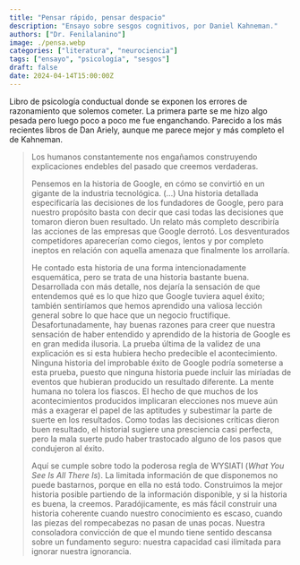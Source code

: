 ```yaml
---
title: "Pensar rápido, pensar despacio"
description: "Ensayo sobre sesgos cognitivos, por Daniel Kahneman."
authors: ["Dr. Fenilalanino"]
image: ./pensa.webp
categories: ["literatura", "neurociencia"]
tags: ["ensayo", "psicología", "sesgos"]
draft: false
date: 2024-04-14T15:00:00Z
---
```


Libro de psicología conductual donde se exponen los errores de razonamiento que solemos cometer. La primera parte se me hizo algo pesada pero luego poco a poco me fue enganchando. Parecido a los más recientes libros de Dan Ariely, aunque me parece mejor y más completo el de Kahneman.

> Los humanos constantemente nos engañamos construyendo explicaciones endebles del pasado que creemos verdaderas.<p>
Pensemos en la historia de Google, en cómo se convirtió en un gigante de la industria tecnológica. (...) Una historia detallada especificaría las decisiones de los fundadores de Google, pero para nuestro propósito basta con decir que casi todas las decisiones que tomaron dieron buen resultado. Un relato más completo describiría las acciones de las empresas que Google derrotó. Los desventurados competidores aparecerían como ciegos, lentos y por completo ineptos en relación con aquella amenaza que finalmente los arrollaría.<p>
He contado esta historia de una forma intencionadamente esquemática, pero se trata de una historia bastante buena. Desarrollada con más detalle, nos dejaría la sensación de que entendemos qué es lo que hizo que Google tuviera aquel éxito; también sentiríamos que hemos aprendido una valiosa lección general sobre lo que hace que un negocio fructifique. Desafortunadamente, hay buenas razones para creer que nuestra sensación de haber entendido y aprendido de la historia de Google es en gran medida ilusoria. La prueba última de la validez de una explicación es si esta hubiera hecho predecible el acontecimiento. Ninguna historia del improbable éxito de Google podría someterse a esta prueba, puesto que ninguna historia puede incluir las miríadas de eventos que hubieran producido un resultado diferente. La mente humana no tolera los fiascos. El hecho de que muchos de los acontecimientos producidos implicaran elecciones nos mueve aún más a exagerar el papel de las aptitudes y subestimar la parte de suerte en los resultados. Como todas las decisiones críticas dieron buen resultado, el historial sugiere una presciencia casi perfecta, pero la mala suerte pudo haber trastocado alguno de los pasos que condujeron al éxito.<p>
Aquí se cumple sobre todo la poderosa regla de WYSIATI (*What You See Is All There Is*). La limitada información de que disponemos no puede bastarnos, porque en ella no está todo. Construimos la mejor historia posible partiendo de la información disponible, y si la historia es buena, la creemos. Paradójicamente, es más fácil construir una historia coherente cuando nuestro conocimiento es escaso, cuando las piezas del rompecabezas no pasan de unas pocas. Nuestra consoladora convicción de que el mundo tiene sentido descansa sobre un fundamento seguro: nuestra capacidad casi ilimitada para ignorar nuestra ignorancia.
